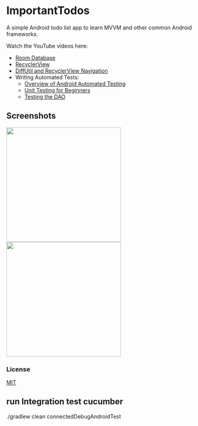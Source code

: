 # ImportantTodos

A simple Android todo list app to learn MVVM and other common Android frameworks.

Watch the YouTube videos here:
- [Room Database](https://youtu.be/Md0tFv4PmuM)
- [RecyclerView](https://youtu.be/RhL7_pDl07w)
- [DiffUtil and RecyclerView Navigation](https://youtu.be/MM2h7cRV7TY)
- Writing Automated Tests:
  - [Overview of Android Automated Testing](https://youtu.be/d8FrwMZs74s?si=ZVhXjJ1YDIyZQwwP)
  - [Unit Testing for Beginners](https://youtu.be/O8lBbmAj5Ac?si=-K6Xu37PjcLcXks-)
  - [Testing the DAO](https://youtu.be/KI1btlExM50)

## Screenshots
<img src="images/list-screen.png" width=300> 
<img src="images/edit-screen.png" width=300> 

### License
[MIT](https://choosealicense.com/licenses/mit/)


## run Integration test cucumber

./gradlew clean connectedDebugAndroidTest
